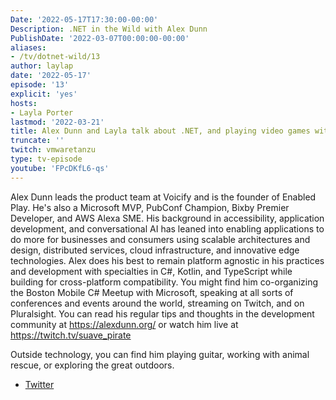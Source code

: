 ```yaml
---
Date: '2022-05-17T17:30:00-00:00'
Description: .NET in the Wild with Alex Dunn
PublishDate: '2022-03-07T00:00:00-00:00'
aliases:
- /tv/dotnet-wild/13
author: laylap
date: '2022-05-17'
episode: '13'
explicit: 'yes'
hosts:
- Layla Porter
lastmod: '2022-03-21'
title: Alex Dunn and Layla talk about .NET, and playing video games with your voice!
truncate: ''
twitch: vmwaretanzu
type: tv-episode
youtube: 'FPcDKfL6-qs'
---
```


Alex Dunn leads the product team at Voicify and is the founder of Enabled Play. He's also a Microsoft MVP, PubConf Champion, Bixby Premier Developer, and AWS Alexa SME. His background in accessibility, application development, and conversational AI has leaned into enabling applications to do more for businesses and consumers using scalable architectures and design, distributed services, cloud infrastructure, and innovative edge technologies. Alex does his best to remain platform agnostic in his practices and development with specialties in C#, Kotlin, and TypeScript while building for cross-platform compatibility. You might find him co-organizing the Boston Mobile C# Meetup with Microsoft, speaking at all sorts of conferences and events around the world, streaming on Twitch, and on Pluralsight. You can read his regular tips and thoughts in the development community at https://alexdunn.org/ or watch him live at https://twitch.tv/suave_pirate

Outside technology, you can find him playing guitar, working with animal rescue, or exploring the great outdoors.

- [Twitter](https://twitter.com/suave_pirate)